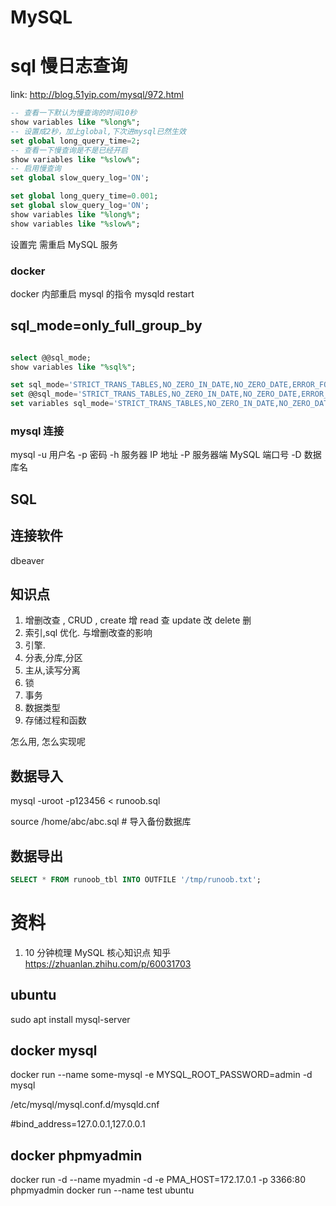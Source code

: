 # MySQL

# sql 慢日志查询

link: http://blog.51yip.com/mysql/972.html

```sql
-- 查看一下默认为慢查询的时间10秒
show variables like "%long%";
-- 设置成2秒，加上global,下次进mysql已然生效
set global long_query_time=2;
-- 查看一下慢查询是不是已经开启
show variables like "%slow%";
-- 启用慢查询
set global slow_query_log='ON';
```

```sql
set global long_query_time=0.001;
set global slow_query_log='ON';
show variables like "%long%";
show variables like "%slow%";
```

设置完 需重启 MySQL 服务

### docker

docker 内部重启 mysql 的指令
mysqld restart

## sql_mode=only_full_group_by

```sql

select @@sql_mode;
show variables like "%sql%";

set sql_mode='STRICT_TRANS_TABLES,NO_ZERO_IN_DATE,NO_ZERO_DATE,ERROR_FOR_DIVISION_BY_ZERO,NO_AUTO_CREATE_USER,NO_ENGINE_SUBSTITUTION';
set @@sql_mode='STRICT_TRANS_TABLES,NO_ZERO_IN_DATE,NO_ZERO_DATE,ERROR_FOR_DIVISION_BY_ZERO,NO_AUTO_CREATE_USER,NO_ENGINE_SUBSTITUTION';
set variables sql_mode='STRICT_TRANS_TABLES,NO_ZERO_IN_DATE,NO_ZERO_DATE,ERROR_FOR_DIVISION_BY_ZERO,NO_AUTO_CREATE_USER,NO_ENGINE_SUBSTITUTION';

```

### mysql 连接

mysql -u 用户名 -p 密码 -h 服务器 IP 地址 -P 服务器端 MySQL 端口号 -D 数据库名

## SQL

## 连接软件

dbeaver

## 知识点

1. 增删改查 , CRUD , create 增 read 查 update 改 delete 删
2. 索引,sql 优化. 与增删改查的影响
3. 引擎.
4. 分表,分库,分区
5. 主从,读写分离
6. 锁
7. 事务
8. 数据类型
9. 存储过程和函数

怎么用, 怎么实现呢

## 数据导入

mysql -uroot -p123456 < runoob.sql

source /home/abc/abc.sql # 导入备份数据库

## 数据导出

```sql
SELECT * FROM runoob_tbl INTO OUTFILE '/tmp/runoob.txt';
```

# 资料

1. 10 分钟梳理 MySQL 核心知识点 知乎
   https://zhuanlan.zhihu.com/p/60031703

## ubuntu

sudo apt install mysql-server

## docker mysql

docker run --name some-mysql -e MYSQL_ROOT_PASSWORD=admin -d mysql

/etc/mysql/mysql.conf.d/mysqld.cnf

#bind_address=127.0.0.1,127.0.0.1

## docker phpmyadmin

docker run -d --name myadmin -d -e PMA_HOST=172.17.0.1 -p 3366:80 phpmyadmin
docker run  --name test  ubuntu 

